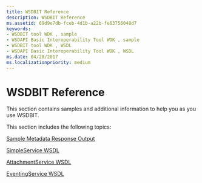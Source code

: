 ```yaml
---
title: WSDBIT Reference
description: WSDBIT Reference
ms.assetid: 69d9e7db-fceb-4d1b-a22b-fe63756048d7
keywords:
- WSDBIT tool WDK , sample
- WSDAPI Basic Interoperability Tool WDK , sample
- WSDBIT tool WDK , WSDL
- WSDAPI Basic Interoperability Tool WDK , WSDL
ms.date: 04/20/2017
ms.localizationpriority: medium
---
```


# WSDBIT Reference


This section contains samples and additional information to help you as you use WSDBIT.

This section includes the following topics:

[Sample Metadata Response Output](sample-metadata-response-output.md)

[SimpleService WSDL](simpleservice-wsdl.md)

[AttachmentService WSDL](attachmentservice-wsdl.md)

[EventingService WSDL](eventingservice-wsdl.md)

 

 





